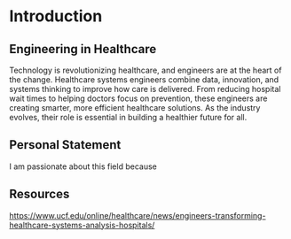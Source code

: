# Introduction
## Engineering in Healthcare
Technology is revolutionizing healthcare, and engineers are at the heart of the change. Healthcare systems engineers combine data, innovation, and systems thinking to improve how care is delivered. From reducing hospital wait times to helping doctors focus on prevention, these engineers are creating smarter, more efficient healthcare solutions. As the industry evolves, their role is essential in building a healthier future for all.

## Personal Statement 
I am passionate about this field because 







## Resources
https://www.ucf.edu/online/healthcare/news/engineers-transforming-healthcare-systems-analysis-hospitals/
